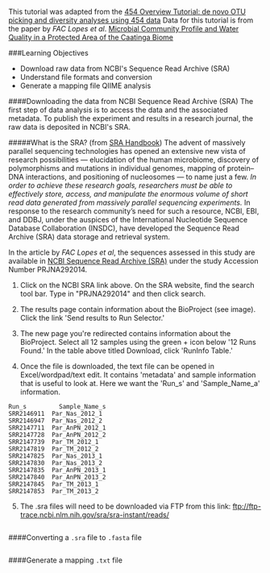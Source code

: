 This tutorial was adapted from the [454 Overview Tutorial: de novo OTU picking and diversity analyses using 454 data](http://qiime.org/tutorials/tutorial.html)
Data for this tutorial is from the paper by *FAC Lopes et al*. [Microbial Community Profile and Water Quality in a Protected Area of the Caatinga Biome](http://journals.plos.org/plosone/article?id=10.1371/journal.pone.0148296)

###Learning Objectives
* Download raw data from NCBI's Sequence Read Archive (SRA)
* Understand file formats and conversion
* Generate a mapping file QIIME analysis

####Downloading the data from NCBI Sequence Read Archive (SRA)
The first step of data analysis is to access the data and the associated metadata. To publish the experiment and results in a research journal, the raw data is deposited in NCBI's SRA.

#####What is the SRA? (from [SRA Handbook](http://www.ncbi.nlm.nih.gov/books/NBK47528/))
The advent of massively parallel sequencing technologies has opened an extensive new vista of research possibilities — elucidation of the human microbiome, discovery of polymorphisms and mutations in individual genomes, mapping of protein–DNA interactions, and positioning of nucleosomes — to name just a few. *In order to achieve these research goals, researchers must be able to effectively store, access, and manipulate the enormous volume of short read data generated from massively parallel sequencing experiments.* In response to the research community’s need for such a resource, NCBI, EBI, and DDBJ, under the auspices of the International Nucleotide Sequence Database Collaboration (INSDC), have developed the Sequence Read Archive (SRA) data storage and retrieval system.

In the article by *FAC Lopes et al*, the sequences assessed in this study are available in [NCBI Sequence Read Archive (SRA)](http://www.ncbi.nlm.nih.gov/sra) under the study Accession Number PRJNA292014.

1. Click on the NCBI SRA link above. On the SRA website, find the search tool bar. Type in "PRJNA292014" and then click search.

2. The results page contain information about the BioProject (see image). Click the link 'Send results to Run Selector.'

3. The new page you're redirected contains information about the BioProject. Select all 12 samples using the green + icon below '12 Runs Found.' In the table above titled Download, click 'RunInfo Table.'

4. Once the file is downloaded, the text file can be opened in Excel/wordpad/text edit. It contains 'metadata' and sample information that is useful to look at. Here we want the 'Run_s' and 'Sample_Name_a' information.
```
Run_s	      Sample_Name_s
SRR2146911	Par_Nas_2012_1
SRR2146947	Par_Nas_2012_2
SRR2147711	Par_AnPN_2012_1
SRR2147728	Par_AnPN_2012_2
SRR2147739	Par_TM_2012_1
SRR2147819	Par_TM_2012_2
SRR2147825	Par_Nas_2013_1
SRR2147830	Par_Nas_2013_2
SRR2147835	Par_AnPN_2013_1
SRR2147840	Par_AnPN_2013_2
SRR2147845	Par_TM_2013_1
SRR2147853	Par_TM_2013_2
```

5. The .sra files will need to be downloaded via FTP from this link: ftp://ftp-trace.ncbi.nlm.nih.gov/sra/sra-instant/reads/

```
```
####Converting a `.sra` file to `.fasta` file
```
```
####Generate a mapping `.txt` file
```
```
